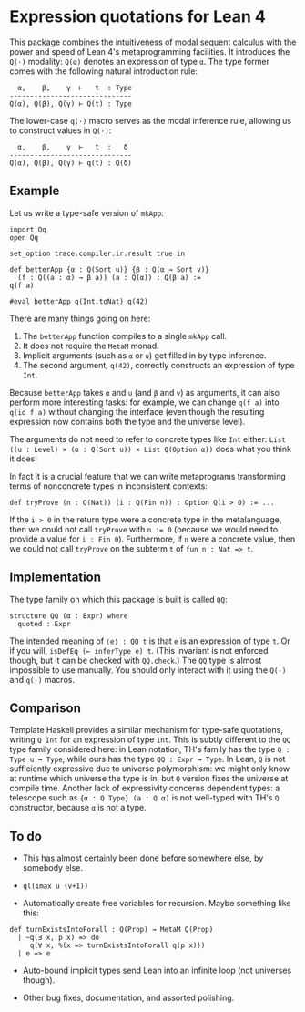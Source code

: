 # Expression quotations for Lean 4

This package combines the
intuitiveness of modal sequent calculus
with the power and speed of
Lean 4's metaprogramming facilities.
It introduces the `Q(·)` modality:
`Q(α)` denotes an expression of type `α`.
The type former comes with the following
natural introduction rule:

```
  α,    β,    γ  ⊢   t  : Type
------------------------------
Q(α), Q(β), Q(γ) ⊢ Q(t) : Type
```

The lower-case `q(·)` macro serves
as the modal inference rule,
allowing us to construct values in `Q(·)`:
```
  α,    β,    γ  ⊢   t  :   δ
------------------------------
Q(α), Q(β), Q(γ) ⊢ q(t) : Q(δ)
```

## Example

Let us write a type-safe version of `mkApp`:

```lean
import Qq
open Qq

set_option trace.compiler.ir.result true in

def betterApp {α : Q(Sort u)} {β : Q(α → Sort v)}
  (f : Q((a : α) → β a)) (a : Q(α)) : Q(β a) :=
q(f a)

#eval betterApp q(Int.toNat) q(42)
```

There are many things going on here:
1. The `betterApp` function compiles to a single `mkApp` call.
1. It does not require the `MetaM` monad.
1. Implicit arguments (such as `α` or `u`) get filled in by type inference.
1. The second argument, `q(42)`,
   correctly constructs an expression of type `Int`.

Because `betterApp`
takes `α` and `u` (and `β` and `v`) as arguments,
it can also perform more interesting tasks:
for example,
we can change `q(f a)` into `q(id f a)`
without changing the interface
(even though the resulting expression
now contains both the type and the universe level).

The arguments do not need to refer
to concrete types like `Int` either:
`List ((u : Level) × (α : Q(Sort u)) × List Q(Option α))`
does what you think it does!

In fact it is a crucial feature
that we can write metaprograms
transforming terms of nonconcrete types
in inconsistent contexts:
```lean
def tryProve (n : Q(Nat)) (i : Q(Fin n)) : Option Q(i > 0) := ...
```
If the `i > 0` in the return type were a concrete type in the metalanguage,
then we could not call `tryProve` with `n := 0`
(because we would need to provide a value for `i : Fin 0`).
Furthermore,
if `n` were a concrete value,
then we could not call `tryProve` on
the subterm `t` of `fun n : Nat => t`.

## Implementation

The type family on which this package is built is called `QQ`:

```lean
structure QQ (α : Expr) where
  quoted : Expr
```

The intended meaning of `⟨e⟩ : QQ t` is that
`e` is an expression of type `t`.
Or if you will,
`isDefEq (← inferType e) t`.
(This invariant is not enforced though,
but it can be checked with `QQ.check`.)
The `QQ` type is almost impossible to use manually.
You should only interact with it
using the `Q(·)` and `q(·)` macros.

## Comparison

Template Haskell provides a similar mechanism
for type-safe quotations,
writing `Q Int` for an expression of type `Int`.
This is subtly different
to the `QQ` type family considered here:
in Lean notation,
TH's family has the type `Q : Type u → Type`,
while ours has the type `QQ : Expr → Type`.
In Lean, `Q` is not sufficiently expressive
due to universe polymorphism:
we might only know at runtime which universe the type is in,
but `Q` version fixes the universe at compile time.
Another lack of expressivity concerns dependent types:
a telescope such as `{α : Q Type} (a : Q α)` is not well-typed
with TH's `Q` constructor,
because `α` is not a type.

## To do

- This has almost certainly been done before
  somewhere else, by somebody else.

- `ql(imax u (v+1))`

- Automatically create free variables for recursion.
  Maybe something like this:
```lean
def turnExistsIntoForall : Q(Prop) → MetaM Q(Prop)
  | ~q(∃ x, p x) => do
     q(∀ x, %(x => turnExistsIntoForall q(p x)))
  | e => e
```

- Auto-bound implicit types
  send Lean into an infinite loop
  (not universes though).

- Other bug fixes, documentation, and assorted polishing.
